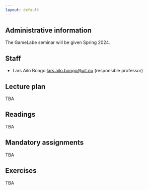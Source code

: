 ```yaml
---
layout: default
---
```


## Administrative information

The GameLabe seminar will be given Spring 2024.

## Staff
* Lars Ailo Bongo <lars.ailo.bongo@uit.no> (responsible professor)

## Lecture plan

TBA

## Readings

TBA
## Mandatory assignments

TBA

## Exercises

TBA

